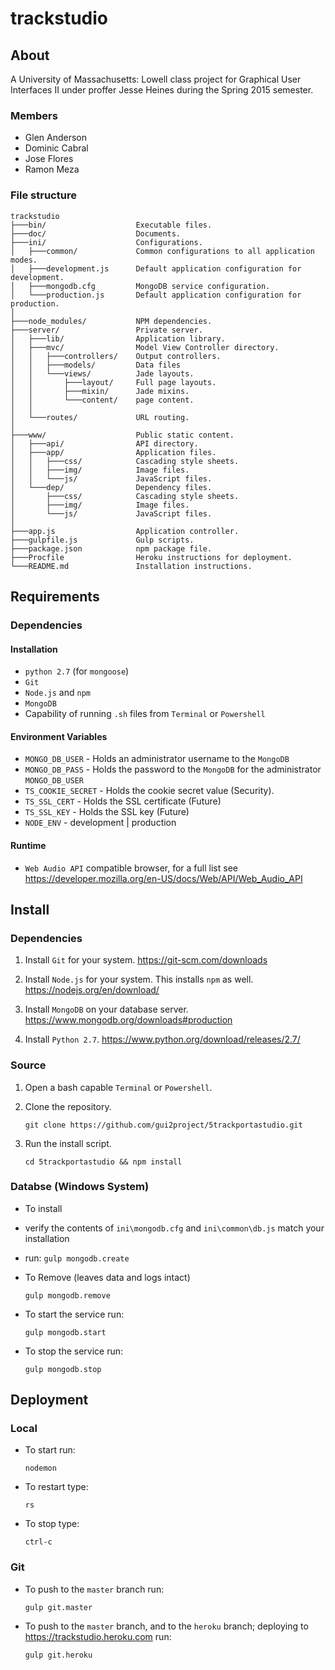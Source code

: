 # trackstudio
## About
A University of Massachusetts: Lowell class project for Graphical User
Interfaces II under proffer Jesse Heines during the Spring 2015 semester.
### Members
- Glen Anderson
- Dominic Cabral
- Jose Flores
- Ramon Meza

### File structure
```
trackstudio
├───bin/                    Executable files.
├───doc/                    Documents.
├───ini/                    Configurations.
│   ├───common/             Common configurations to all application modes.
│   ├───development.js      Default application configuration for development.
│   ├───mongodb.cfg         MongoDB service configuration.
│   └───production.js       Default application configuration for production.
│
├───node_modules/           NPM dependencies.
├───server/                 Private server.
│   ├───lib/                Application library.
│   ├───mvc/                Model View Controller directory.
│   │   ├───controllers/    Output controllers.
│   │   ├───models/         Data files
│   │   └───views/          Jade layouts.
│   │       ├───layout/     Full page layouts.
│   │       ├───mixin/      Jade mixins.
│   │       └───content/    page content.
│   │
│   └───routes/             URL routing.
│
├───www/                    Public static content.
│   ├───api/                API directory.
│   ├───app/                Application files.
│   │   ├───css/            Cascading style sheets.
│   │   ├───img/            Image files.
│   │   └───js/             JavaScript files.
│   └───dep/                Dependency files.
│       ├───css/            Cascading style sheets.
│       ├───img/            Image files.
│       └───js/             JavaScript files.
│
├───app.js                  Application controller.
├───gulpfile.js             Gulp scripts.
├───package.json            npm package file.
├───Procfile                Heroku instructions for deployment.
└───README.md               Installation instructions.
```

## Requirements
### Dependencies
#### Installation
- `python 2.7` (for `mongoose`)
- `Git`
- `Node.js` and `npm`
- `MongoDB`
- Capability of running `.sh` files from `Terminal` or `Powershell`

#### Environment Variables
- `MONGO_DB_USER` - Holds an administrator username to the `MongoDB`
- `MONGO_DB_PASS` - Holds the password to the `MongoDB` for the administrator `MONGO_DB_USER`
- `TS_COOKIE_SECRET` - Holds the cookie secret value (Security).
- `TS_SSL_CERT` - Holds the SSL certificate (Future)
- `TS_SSL_KEY` - Holds the SSL key (Future)
- `NODE_ENV` - development | production

#### Runtime
- `Web Audio API` compatible browser, for a full list see
    https://developer.mozilla.org/en-US/docs/Web/API/Web_Audio_API

## Install
### Dependencies
1. Install `Git` for your system.
    https://git-scm.com/downloads

2. Install `Node.js` for your system. This installs `npm` as well.
    https://nodejs.org/en/download/

3. Install `MongoDB` on your database server.
    https://www.mongodb.org/downloads#production

4. Install `Python 2.7`.
    https://www.python.org/download/releases/2.7/

### Source
1. Open a bash capable `Terminal` or `Powershell`.

2. Clone the repository.
    ```
    git clone https://github.com/gui2project/5trackportastudio.git
    ```

3. Run the install script.
    ```
    cd 5trackportastudio && npm install
    ```

### Databse (Windows System)
- To install
 - verify the contents of `ini\mongodb.cfg` and `ini\common\db.js` match your installation
 - run:
        ```
        gulp mongodb.create
        ```

- To Remove (leaves data and logs intact)
    ```
    gulp mongodb.remove
    ```

- To start the service run:
    ```
    gulp mongodb.start
    ```

- To stop the service run:
    ```
    gulp mongodb.stop
    ```

## Deployment
### Local
- To start run:
    ```
    nodemon
    ```

- To restart type:
    ```
    rs
    ```

- To stop type:
    ```
    ctrl-c
    ```

### Git
- To push to the `master` branch run:
    ```
    gulp git.master
    ```

- To push to the `master` branch, and to the `heroku` branch; deploying to https://trackstudio.heroku.com run:
    ```
    gulp git.heroku
    ```
